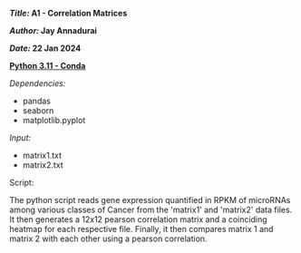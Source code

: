**_Title:_ A1 - Correlation Matrices**

**_Author:_ Jay Annadurai**

**_Date:_ 22 Jan 2024**


<ins>**Python 3.11 - Conda**</ins>

_Dependencies:_
* pandas
* seaborn
* matplotlib.pyplot

_Input:_
* matrix1.txt
* matrix2.txt

Script:

The python script reads gene expression quantified in RPKM of microRNAs among various classes of Cancer from the 'matrix1' and 'matrix2' data files. It then generates a 12x12 pearson correlation matrix and a coinciding heatmap for each respective file. Finally, it then compares matrix 1 and matrix 2 with each other using a pearson correlation. 